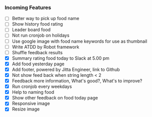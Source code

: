 ### Incoming Features

- [ ] Better way to pick up food name
- [ ] Show history food rating
- [ ] Leader board food
- [ ] Not run cronjob on holidays
- [ ] Use google image with food name keywords for use as thumbnail
- [ ] Write ATDD by Robot framework
- [ ] Shuffle feedback results
- [x] Summary rating food today to Slack at 5.00 pm
- [x] Add food yesterday page
- [X] Add footer, powered by Jitta Engineer, link to Github
- [X] Not show feed back when string length < 2
- [x] Feedback more information, What's good?, What's to improve?
- [x] Run cronjob every weekdays
- [x] Help to naming food
- [x] Show other feedback on food today page
- [x] Responsive image
- [x] Resize image
